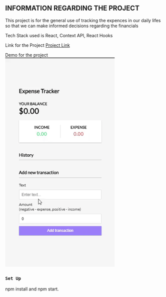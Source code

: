 ## INFORMATION REGARDING THE PROJECT

This project is for the general use of tracking the expences in our daily lifes so that we can make informed decisions regarding the financials

Tech Stack used is React, Context API, React Hooks</br>

Link for the Project [Project Link](https://quirky-ride-c83224.netlify.app/)</br>

Demo for the project</br>
![Demo for the project](demo/ezgif.com-video-to-gif.gif)

### `Set Up`

npm install and npm start.</br>

